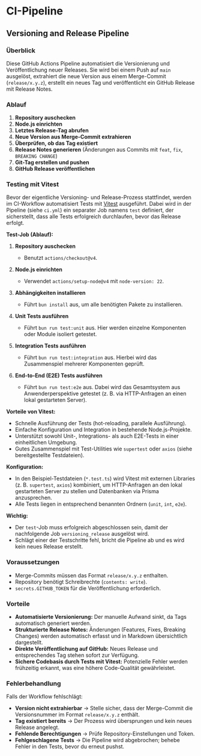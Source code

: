 # CI-Pipeline

## Versioning and Release Pipeline

### Überblick

Diese GitHub Actions Pipeline automatisiert die Versionierung und Veröffentlichung neuer Releases. Sie wird bei einem Push auf `main` ausgelöst, extrahiert die neue Version aus einem Merge-Commit (`release/x.y.z`), erstellt ein neues Tag und veröffentlicht ein GitHub Release mit Release Notes.

### Ablauf

1. **Repository auschecken**
2. **Node.js einrichten**
3. **Letztes Release-Tag abrufen**
4. **Neue Version aus Merge-Commit extrahieren**
5. **Überprüfen, ob das Tag existiert**
6. **Release Notes generieren** (Änderungen aus Commits mit `feat`, `fix`, `BREAKING CHANGE`)
7. **Git-Tag erstellen und pushen**
8. **GitHub Release veröffentlichen**

### Testing mit Vitest

Bevor der eigentliche Versioning- und Release-Prozess stattfindet, werden im CI-Workflow automatisiert Tests mit [Vitest](https://vitest.dev/) ausgeführt. Dabei wird in der Pipeline (siehe `ci.yml`) ein separater Job namens `test` definiert, der sicherstellt, dass alle Tests erfolgreich durchlaufen, bevor das Release erfolgt.

**Test-Job (Ablauf):**

1. **Repository auschecken**

   - Benutzt `actions/checkout@v4`.

2. **Node.js einrichten**

   - Verwendet `actions/setup-node@v4` mit `node-version: 22`.

3. **Abhängigkeiten installieren**

   - Führt `bun install` aus, um alle benötigten Pakete zu installieren.

4. **Unit Tests ausführen**

   - Führt `bun run test:unit` aus. Hier werden einzelne Komponenten oder Module isoliert getestet.

5. **Integration Tests ausführen**

   - Führt `bun run test:integration` aus. Hierbei wird das Zusammenspiel mehrerer Komponenten geprüft.

6. **End-to-End (E2E) Tests ausführen**
   - Führt `bun run test:e2e` aus. Dabei wird das Gesamtsystem aus Anwenderperspektive getestet (z. B. via HTTP-Anfragen an einen lokal gestarteten Server).

**Vorteile von Vitest:**

- Schnelle Ausführung der Tests (hot-reloading, parallele Ausführung).
- Einfache Konfiguration und Integration in bestehende Node.js-Projekte.
- Unterstützt sowohl Unit-, Integrations- als auch E2E-Tests in einer einheitlichen Umgebung.
- Gutes Zusammenspiel mit Test-Utilities wie `supertest` oder `axios` (siehe bereitgestellte Testdateien).

**Konfiguration:**

- In den Beispiel-Testdateien (`*.test.ts`) wird Vitest mit externen Libraries (z. B. `supertest`, `axios`) kombiniert, um HTTP-Anfragen an den lokal gestarteten Server zu stellen und Datenbanken via Prisma anzusprechen.
- Alle Tests liegen in entsprechend benannten Ordnern (`unit`, `int`, `e2e`).

**Wichtig:**

- Der `test`-Job muss erfolgreich abgeschlossen sein, damit der nachfolgende Job `versioning_release` ausgelöst wird.
- Schlägt einer der Testschritte fehl, bricht die Pipeline ab und es wird kein neues Release erstellt.

### Voraussetzungen

- Merge-Commits müssen das Format `release/x.y.z` enthalten.
- Repository benötigt Schreibrechte (`contents: write`).
- `secrets.GITHUB_TOKEN` für die Veröffentlichung erforderlich.

### Vorteile

- **Automatisierte Versionierung:** Der manuelle Aufwand sinkt, da Tags automatisch generiert werden.
- **Strukturierte Release Notes:** Änderungen (Features, Fixes, Breaking Changes) werden automatisch erfasst und in Markdown übersichtlich dargestellt.
- **Direkte Veröffentlichung auf GitHub:** Neues Release und entsprechendes Tag stehen sofort zur Verfügung.
- **Sichere Codebasis durch Tests mit Vitest:** Potenzielle Fehler werden frühzeitig erkannt, was eine höhere Code-Qualität gewährleistet.

### Fehlerbehandlung

Falls der Workflow fehlschlägt:

- **Version nicht extrahierbar** → Stelle sicher, dass der Merge-Commit die Versionsnummer im Format `release/x.y.z` enthält.
- **Tag existiert bereits** → Der Prozess wird übersprungen und kein neues Release angelegt.
- **Fehlende Berechtigungen** → Prüfe Repository-Einstellungen und Token.
- **Fehlgeschlagene Tests** → Die Pipeline wird abgebrochen; behebe Fehler in den Tests, bevor du erneut pushst.
